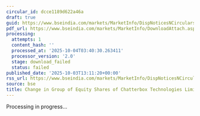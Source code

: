```yaml
---
circular_id: dcce1189d622a46a
draft: true
guid: https://www.bseindia.com/markets/MarketInfo/DispNoticesNCirculars.aspx?Noticeid={8470D1A4-A1C5-4DBA-9E7F-39B32DFC0E82}&noticeno=20251003-50&dt=10/03/2025&icount=50&totcount=73&flag=0
pdf_url: https://www.bseindia.com/markets/MarketInfo/DownloadAttach.aspx?id=20251003-50&attachedId=
processing:
  attempts: 1
  content_hash: ''
  processed_at: '2025-10-04T03:40:30.263411'
  processor_version: '2.0'
  stage: download_failed
  status: failed
published_date: '2025-10-03T13:11:20+00:00'
rss_url: https://www.bseindia.com/markets/MarketInfo/DispNoticesNCirculars.aspx?Noticeid={8470D1A4-A1C5-4DBA-9E7F-39B32DFC0E82}&noticeno=20251003-50&dt=10/03/2025&icount=50&totcount=73&flag=0
source: bse
title: Change in Group of Equity Shares of Chatterbox Technologies Limited
---
```


Processing in progress...